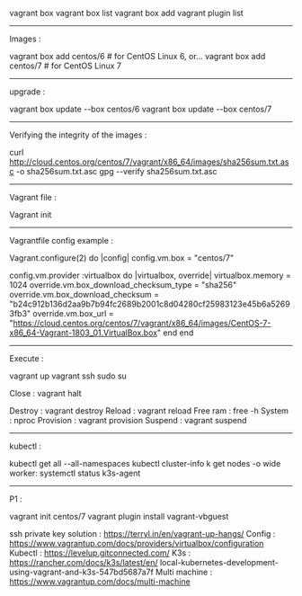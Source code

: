 vagrant box
vagrant box list
vagrant box add <name>
vagrant plugin list

--------------------------
Images : 

vagrant box add centos/6 # for CentOS Linux 6, or...
vagrant box add centos/7 # for CentOS Linux 7

--------------------------
upgrade :

vagrant box update --box centos/6
vagrant box update --box centos/7

--------------------------
Verifying the integrity of the images : 

curl http://cloud.centos.org/centos/7/vagrant/x86_64/images/sha256sum.txt.asc -o sha256sum.txt.asc
gpg --verify sha256sum.txt.asc

--------------------------
Vagrant file :
 
Vagrant init

--------------------------
Vagrantfile config example : 

Vagrant.configure(2) do |config|
  config.vm.box = "centos/7"

  config.vm.provider :virtualbox do |virtualbox, override|
    virtualbox.memory = 1024
    override.vm.box_download_checksum_type = "sha256"
    override.vm.box_download_checksum = "b24c912b136d2aa9b7b94fc2689b2001c8d04280cf25983123e45b6a52693fb3"
    override.vm.box_url = "https://cloud.centos.org/centos/7/vagrant/x86_64/images/CentOS-7-x86_64-Vagrant-1803_01.VirtualBox.box"
  end
end

--------------------------
Execute : 

vagrant up
vagrant ssh
sudo su

Close : vagrant halt

Destroy : vagrant destroy
Reload : vagrant reload
Free ram : free -h
System : nproc 
Provision : vagrant provision
Suspend : vagrant suspend

--------------------------
kubectl :

kubectl get all --all-namespaces
kubectl cluster-info
k get nodes -o wide
worker: systemctl status k3s-agent

--------------------------
P1 :

vagrant init centos/7
vagrant plugin install vagrant-vbguest

ssh private key solution : https://terryl.in/en/vagrant-up-hangs/
Config : https://www.vagrantup.com/docs/providers/virtualbox/configuration
Kubectl : https://levelup.gitconnected.com/
K3s : https://rancher.com/docs/k3s/latest/en/
local-kubernetes-development-using-vagrant-and-k3s-547bd5687a7f
Multi machine : https://www.vagrantup.com/docs/multi-machine